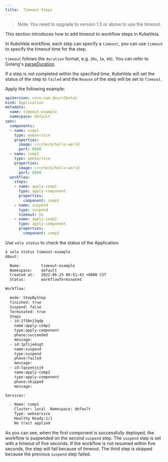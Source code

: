 ```yaml
---
title:  Timeout Steps
---
```


> Note: You need to upgrade to version 1.5 or above to use the timeout.

This section introduces how to add timeout to workflow steps in KubeVela.

In KubeVela workflow, each step can specify a `timeout`, you can use `timeout` to specify the timeout time for the step.

`timeout` follows the `duration` format, e.g. `30s`, `1m`, etc. You can refer to Golang's [parseDuration](https://pkg.go.dev/time#ParseDuration).

If a step is not completed within the specified time, KubeVela will set the status of the step to `failed` and the `Reason` of the step will be set to `Timeout`.

Apply the following example:

```yaml
apiVersion: core.oam.dev/v1beta1
kind: Application
metadata:
  name: timeout-example
  namespace: default
spec:
  components:
  - name: comp1
    type: webservice
    properties:
      image: crccheck/hello-world
      port: 8000
  - name: comp2
    type: webservice
    properties:
      image: crccheck/hello-world
      port: 8000
  workflow:
    steps:
    - name: apply-comp1
      type: apply-component
      properties:
        component: comp1
    - name: suspend
      type: suspend
      timeout: 5s
    - name: apply-comp2
      type: apply-component
      properties:
        component: comp2
```

Use `vela status` to check the status of the Application:

```bash
$ vela status timeout-example
About:

  Name:      	timeout-example
  Namespace: 	default
  Created at:	2022-06-25 00:51:43 +0800 CST
  Status:    	workflowTerminated

Workflow:

  mode: StepByStep
  finished: true
  Suspend: false
  Terminated: true
  Steps
  - id:1f58n13qdp
    name:apply-comp1
    type:apply-component
    phase:succeeded
    message:
  - id:1pfije4ugt
    name:suspend
    type:suspend
    phase:failed
    message:
  - id:lqxyenjxj4
    name:apply-comp2
    type:apply-component
    phase:skipped
    message:

Services:

  - Name: comp1
    Cluster: local  Namespace: default
    Type: webservice
    Healthy Ready:1/1
    No trait applied
```

As you can see, when the first component is successfully deployed, the workflow is suspended on the second `suspend` step. The `suspend` step is set with a timeout of five seconds. If the workflow is not resumed within five seconds, the step will fail because of timeout. The third step is skipped because the previous `suspend` step failed.
